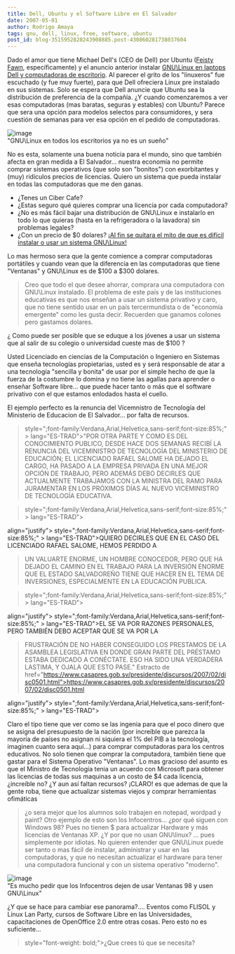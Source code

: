 ```yaml
---
title: Dell, Ubuntu y el Software Libre en El Salvador
date: 2007-05-01
author: Rodrigo Amaya
tags: gnu, dell, linux, free, software, ubuntu
post_id: blog-3515952828243908885.post-430860281738037604
---
```


Dado el amor que tiene Michael Dell's (CEO de Dell) por Ubuntu ([Feisty Fawn](https://www.engadget.com/2007/04/19/ubuntu-7-04-feisty-fawn-released/), específicamente) y el anuncio anterior instalar [GNU\Linux en laptops Dell y computadoras de escritorio](https://srbyte.blogspot.com/2007/03/dell-y-gnulinux.html). Al parecer el grito de los "linuxeros" fue escuchado (y fue muy fuerte), para que Dell ofreciera Linux pre instalado en sus sistemas. Solo se espera que Dell anuncie que Ubuntu sea la distribución de preferencia de la compañía. ¿Y cuando comenzaremos a ver esas computadoras (mas baratas, seguras y estables) con Ubuntu? Parece que sera una opción para modelos selectos para consumidores, y sera cuestión de semanas para ver esa opción en el pedido de computadoras.

![image](https://bp0.blogger.com/_ayvorITawE4/Rjf6BEK33qI/AAAAAAAAAU4/RghdBbLNOW4/s400/ubuntu-dell-laptop.jpg)    
"GNU\Linux en todos los
escritorios ya no es un sueño"

No es esta, solamente una buena noticia para el mundo, sino que también afecta en gran medida a El Salvador... nuestra economía no permite comprar sistemas operativos (que solo son "bonitos") con exorbitantes y (muy) ridículos precios de licencias. Quiero un sistema que pueda instalar en todas las computadoras que me den ganas.

- ¿Tenes un Ciber Cafe?
- ¿Estas seguro qué quieres comprar una licencia por cada computadora?
- ¿No es más fácil bajar una distribución de GNU\Linux e instalarlo en todo lo que quieras (hasta en la refrigeradora o la lavadora) sin problemas legales?
- ¿Con un precio de $0 dolares?
[¡Al fin se quitara el mito de que es difícil instalar o usar un sistema GNU\Linux!](https://srbyte.blogspot.com/2007/04/es-dificil-instalar-gnulinux.html)

Lo mas hermoso sera que la gente comience a comprar computadoras portátiles y cuando vean que la diferencia en las computadoras que tiene "Ventanas" y GNU\Linux es de $100 a $300 dolares.

> Creo que todo el que desee ahorrar, comprara una computadora con GNU\Linux
> instalado.
El problema de este país y de las instituciones educativas es que nos enseñan a usar un sistema privativo y caro, que no tiene sentido usar en un país tercermundista o de "economía emergente" como les gusta decir. Recuerden que ganamos colones pero gastamos dolares.

¿ Como puede ser posible que se eduque a los jóvenes a usar un sistema que al salir de su colegio o universidad cueste mas de $100 ?

Usted Licenciado en ciencias de la Computación o Ingeniero en Sistemas que enseña tecnologías propietarias, usted es y será responsable de atar a una tecnología "sencilla y bonita" de usar por el simple hecho de que la fuerza de la costumbre lo domina y no tiene las agallas para aprender o enseñar Software libre... que puede hacer tanto o más que el software privativo con el que estamos enlodados hasta el cuello.

El ejemplo perfecto es la renuncia del Vicemnistro de Tecnología del Ministerio de Educacion de El Salvador... por falta de recursos.

> style=";font-family:Verdana,Arial,Helvetica,sans-serif;font-size:85%;" > lang="ES-TRAD">"POR OTRA PARTE Y COMO ES
> DEL CONOCIMIENTO PUBLICO, DESDE HACE DOS SEMANAS RECIBÍ LA RENUNCIA DEL VICEMINISTRO DE
> TECNOLOGÍA DEL MINISTERIO DE EDUCACIÓN; EL LICENCIADO RAFAEL SALOME HA DEJADO EL CARGO, HA
> PASADO A LA EMPRESA PRIVADA EN UNA MEJOR OPCIÓN DE TRABAJO, PERO ADEMÁS DEBO DECIRLES QUE
> ACTUALMENTE TRABAJAMOS CON LA MINISTRA DEL RAMO PARA JURAMENTAR EN LOS PRÓXIMOS DÍAS AL NUEVO
> VICEMINISTRO DE TECNOLOGÍA EDUCATIVA.

> style=";font-family:Verdana,Arial,Helvetica,sans-serif;font-size:85%;" > lang="ES-TRAD">

align="justify"> style=";font-family:Verdana,Arial,Helvetica,sans-serif;font-size:85%;" > lang="ES-TRAD">QUIERO DECIRLES QUE EN EL CASO DEL LICENCIADO RAFAEL SALOME, HEMOS PERDIDO A
> UN VALUARTE ENORME, UN HOMBRE CONOCEDOR, PERO QUE HA DEJADO EL CAMINO EN EL TRABAJO PARA LA
> INVERSIÓN ENORME QUE EL ESTADO SALVADOREÑO TIENE QUE HACER EN EL TEMA DE INVERSIONES,
> ESPECIALMENTE EN LA EDUCACIÓN PUBLICA.

> style=";font-family:Verdana,Arial,Helvetica,sans-serif;font-size:85%;" > lang="ES-TRAD">

align="justify"> style=";font-family:Verdana,Arial,Helvetica,sans-serif;font-size:85%;" > lang="ES-TRAD">EL SE VA POR RAZONES PERSONALES, PERO TAMBIÉN DEBO ACEPTAR QUE SE VA POR LA
> FRUSTRACIÓN DE NO HABER CONSEGUIDO LOS PRESTAMOS DE LA ASAMBLEA LEGISLATIVA EN DONDE GRAN
> PARTE DEL PRÉSTAMO ESTABA DEDICADO A CONÉCTATE. ESO HA SIDO UNA VERDADERA LASTIMA, Y OJALA QUE
> ESTO PASE."
> Estracto de href="https://www.casapres.gob.sv/presidente/discursos/2007/02/disc0501.html">https://www.casapres.gob.sv/presidente/discursos/2007/02/disc0501.html
>

align="justify"> style=";font-family:Verdana,Arial,Helvetica,sans-serif;font-size:85%;" > lang="ES-TRAD">

Claro el tipo tiene que ver como se las ingenia para que el poco dinero que se asigna del presupuesto de la nación (por increíble que parezca la mayoría de países no asignan ni siquiera el 1% del PIB a la tecnología, imaginen cuanto sera aquí...) para comprar computadoras para los centros educativos. No solo tienen que comprar la computadora, también tiene que gastar para el Sistema Operativo "Ventanas". Lo mas gracioso del asunto es que el Ministro de Tecnología tenia un acuerdo con Microsoft para obtener las licencias de todas sus maquinas a un costo de $4 cada licencia, ¿increíble no? ¿Y aun así faltan recursos? ¡CLARO! es que ademas de que la gente roba, tiene que actualizar sistemas viejos y comprar herramientas ofimáticas

> ¿o sera mejor
> que los alumnos solo trabajen en notepad, wordpad y paint?
Otro ejemplo de esto son los Infocentros... ¿por qué siguen con Windows 98? Pues no tienen $ para actualizar Hardware y más licencias de Ventanas XP. ¿Y por que no usan GNU\linux? ... pues simplemente por idiotas. No quieren entender que GNU\Linux puede ser tanto o mas fácil de instalar, administrar y usar en las computadoras, y que no necesitan actualizar el hardware para tener una computadora funcional y con un sistema operativo "moderno".

![image](https://bp0.blogger.com/_ayvorITawE4/RjgH80K33sI/AAAAAAAAAVI/iXz5VUqpfoQ/s200/MaxLinuxPenguin.jpg)    
"Es mucho pedir que los Infocentros dejen de
usar Ventanas 98 y usen GNU\Linux"

¿Y que se hace para cambiar ese panorama?.... Eventos como FLISOL y Linux Lan Party, cursos de Software Libre en las Universidades, capacitaciones de OpenOffice 2.0 entre otras cosas. Pero esto no es suficiente...

> style="font-weight: bold;">¿Que crees tú que se
> necesita?